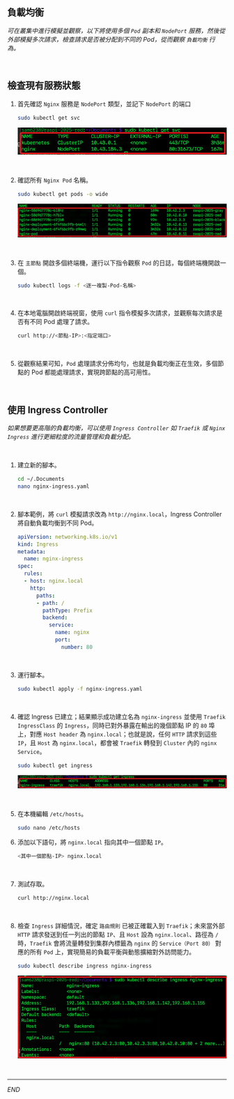 ## 負載均衡

_可在叢集中進行模擬並觀察，以下將使用多個 `Pod` 副本和 `NodePort` 服務，然後從外部模擬多次請求，檢查請求是否被分配到不同的 Pod，從而觀察 `負載均衡` 行為。_

<br>

## 檢查現有服務狀態

1. 首先確認 `Nginx` 服務是 `NodePort` 類型，並記下 `NodePort` 的端口

    ```bash
    sudo kubectl get svc
    ```

    ![](images/img_133.png)

<br>

2. 確認所有 `Nginx Pod` 名稱。

    ```bash
    sudo kubectl get pods -o wide
    ```

    ![](images/img_134.png)

<br>

3. 在 `主節點` 開啟多個終端機，運行以下指令觀察 `Pod` 的日誌，每個終端機開啟一個。

    ```bash
    sudo kubectl logs -f <逐一複製-Pod-名稱>
    ```

<br>

4. 在本地電腦開啟終端視窗，使用 `curl` 指令模擬多次請求，並觀察每次請求是否有不同 Pod 處理了請求。

    ```bash
    curl http://<節點-IP>:<指定端口>
    ```

<br>

5. 從觀察結果可知，`Pod` 處理請求分佈均勻，也就是負載均衡正在生效，多個節點的 Pod 都能處理請求，實現跨節點的高可用性。

<br>

## 使用 Ingress Controller

_如果想要更高階的負載均衡，可以使用 `Ingress Controller` 如 `Traefik` 或 `Nginx Ingress` 進行更細粒度的流量管理和負載分配。_

<br>

1. 建立新的腳本。

    ```bash
    cd ~/.Documents
    nano nginx-ingress.yaml
    ```

<br>

2. 腳本範例，將 `curl` 模擬請求改為 `http://nginx.local`，Ingress Controller 將自動負載均衡到不同 Pod。

    ```yaml
    apiVersion: networking.k8s.io/v1
    kind: Ingress
    metadata:
      name: nginx-ingress
    spec:
      rules:
      - host: nginx.local
        http:
          paths:
          - path: /
            pathType: Prefix
            backend:
              service:
                name: nginx
                port:
                  number: 80
    ```

<br>

3. 運行腳本。

    ```bash
    sudo kubectl apply -f nginx-ingress.yaml
    ```

<br>

4. 確認 Ingress 已建立；結果顯示成功建立名為 `nginx-ingress` 並使用 `Traefik IngressClass` 的 `Ingress`，同時已對外暴露在輸出的幾個節點 IP 的 `80` 埠上，對應 `Host header` 為 `nginx.local`；也就是說，任何 `HTTP` 請求到這些 `IP`，且 `Host` 為 `nginx.local`，都會被 `Traefik` 轉發到 `Cluster` 內的 `nginx Service`。

    ```bash
    sudo kubectl get ingress
    ```

    ![](images/img_135.png)

<br>

5. 在本機編輯 `/etc/hosts`。

    ```bash
    sudo nano /etc/hosts
    ```

6. 添加以下語句，將 `nginx.local` 指向其中一個節點 `IP`。

    ```bash
    <其中一個節點-IP> nginx.local
    ```

<br>

7. 測試存取。

    ```bash
    curl http://nginx.local
    ```

<br>

8. 檢查 `Ingress` 詳細情況，確定 `路由規則` 已被正確載入到 `Traefik`；未來當外部 `HTTP` 請求發送到任一列出的節點 `IP`、且 `Host` 設為 `nginx.local`、路徑為 `/` 時，`Traefik` 會將流量轉發到集群內標籤為 `nginx` 的 `Service（Port 80）` 對應的所有 `Pod` 上，實現簡易的負載平衡與動態擴縮對外訪問能力。

    ```bash
    sudo kubectl describe ingress nginx-ingress
    ```

    ![](images/img_136.png)

<br>

___

_END_